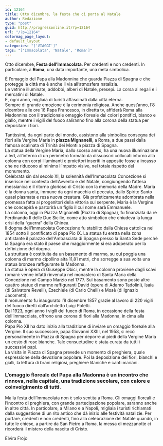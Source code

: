 ```yaml
---
id: 12164
title: Otto dicembre, la festa che ci porta al Natale
author: Redazione
type: "post"
guid: http://progressonline.it/?p=12164
url: "/?p=12164"
colormag_page_layout:
- default_layout
categories: "['VIAGGI']"
tags: "['Immacolata', 'Natale', 'Roma']"
---
```


Otto dicembre, **Festa dell’Immacolata**. Per credenti e non credenti. In particolare, a **Roma**, una data importante, una meta simbolica.

È l’omaggio del Papa alla Madonnina che guarda Piazza di Spagna e che protegge la città ma è anche il via all’atmosfera natalizia.  
Le vetrine illuminate, addobbi, alberi di Natale, presepi. La corsa ai regali e i mercatini di Natale.  
E, ogni anno, migliaia di turisti affascinati dalla città eterna.  
Sempre di grande emozione è la cerimonia religiosa. Anche quest’anno, l’8 dicembre alle ore 16 Papa Francesco, in diretta tv, affiderà Roma alla Madonnina con il tradizionale omaggio floreale dai colori pontifici, bianco e giallo, mentre i vigili del fuoco saliranno fino alla corona della statua per depositare i fiori.

Tantissimi, da ogni parte del mondo, assistono alla simbolica consegna dei fiori alla Vergine Maria in **piazza Mignanelli**, a Roma, a due passi dalla famosa scalinata di Trinità dei Monti a piazza di Spagna.  
La statua della Vergine Maria, dallo scorso anno, ha una nuova illuminazione a led, all’interno di un perimetro formato da dissuasori collocati intorno alla colonna con corpi illuminanti e proiettori inseriti in apposite fosse a incasso che ne riducono al minimo l’impatto visivo, nel totale rispetto del monumento.  
Celebrata sin dal secolo XI, la solennità dell’Immacolata Concezione si inserisce nel contesto dell’Avvento e del Natale, congiungendo l’attesa messianica e il ritorno glorioso di Cristo con la memoria della Madre. Maria è la donna santa, immune da ogni macchia di peccato, dallo Spirito Santo quasi plasmata e resa nuova creatura. Già profeticamente adombrata nella promessa fatta ai progenitori della vittoria sul serpente, Maria è la Vergine che concepirà e partorirà un figlio il cui nome sarà Emmanuele.  
La colonna, oggi in Piazza Mignanelli (Piazza di Spagna), fu finanziata da re Ferdinando II delle Due Sicilie, come atto simbolico che chiudeva la lunga crisi della “guerra” della Chinea.  
Il dogma dell’Immacolata Concezione fu stabilito dalla Chiesa cattolica nel 1854 sotto il pontificato di papa Pio IX. La statua fu eretta nella zona antistante il palazzo dell’Ambasciata di Spagna presso la Santa Sede perché la Spagna era stato il paese che maggiormente si era adoperato per la definizione del dogma.  
La struttura è costituita da un basamento di marmo, su cui poggia una colonna di marmo cipollino alta 11,81 metri, che sorregge a sua volta una statua bronzea raffigurante la Madonna.  
La statua è opera di Giuseppe Obici, mentre la colonna proviene dagli scavi romani: venne infatti rinvenuta nel monastero di Santa Maria della Concezione nel Campo Marzio nel 1777. Sul basamento sono poste altre quattro statue di marmo raffiguranti David (opera di Adamo Tadolini), Isaia (di Salvatore Revelli), Ezechiele (di Carlo Chelli) e Mosè (di Ignazio Jacometti).  
Il monumento fu inaugurato l’8 dicembre 1857 grazie al lavoro di 220 vigili del fuoco diretti dall’architetto Luigi Poletti.  
Dal 1923, ogni anno i vigili del fuoco di Roma, in occasione della festa dell’Immacolata, offrono una corona di fiori alla Madonna, in cima alla colonna.  
Papa Pio XII ha dato inizio alla tradizione di inviare un omaggio floreale alla Vergine. Il suo successore, papa Giovanni XXIII, nel 1958, si recò personalmente in Piazza di Spagna per deporre ai piedi della Vergine Maria un cesto di rose bianche. Tale consuetudine è stata curata da tutti i successivi papi.  
La visita in Piazza di Spagna prevede un momento di preghiera, quale espressione della devozione popolare. Poi la deposizione dei fiori, bianchi e gialli, la lettura di brani religiosi, preghiere litaniche e canti mariani.

### L’omaggio floreale del Papa alla Madonna è un incontro che rinnova, nella capitale, una tradizione secolare, con calore e coinvolgimento di tutti.

Ma la festa dell’Immacolata non è solo sentita a Roma. Gli omaggi floreali e l’incontro di preghiera, con grande partecipazione popolare, saranno anche in altre città. In particolare, a Milano e a Napoli, migliaia i turisti richiamati dalla suggestione di un rito antico che dà inizio alle festività natalizie. Per portare, credenti e non credenti, fino alla celebrazione del Natale quando, in tutte le chiese, a partire da San Pietro a Roma, la messa di mezzanotte ci ricorderà il mistero della nascita di Cristo.

Elvira Frojo